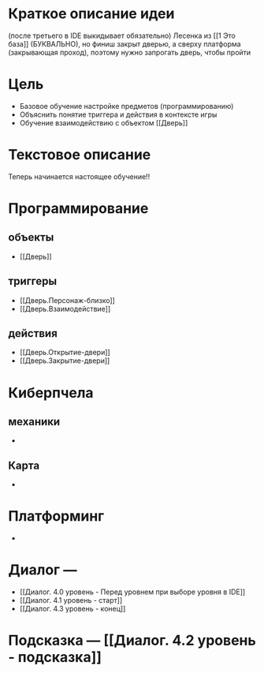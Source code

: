 # Краткое описание идеи
(после третьего в IDE выкидывает обязательно)
Лесенка из [[1 Это база]] (БУКВАЛЬНО), но финиш закрыт дверью, а сверху платформа (закрывающая проход), поэтому нужно запрогать дверь, чтобы пройти
# Цель
- Базовое обучение настройке предметов (программированию)
- Объяснить понятие триггера и действия в контексте игры
- Обучение взаимодействию с объектом [[Дверь]]
# Текстовое описание
Теперь начинается настоящее обучение!!
# Программирование

## объекты 
- [[Дверь]]

## триггеры 
- [[Дверь.Персонаж-близко]]
- [[Дверь.Взаимодействие]]

## действия
- [[Дверь.Открытие-двери]]
- [[Дверь.Закрытие-двери]]

# Киберпчела
## механики
-

## Карта
-

# Платформинг
-

# Диалог —
- [[Диалог. 4.0 уровень - Перед уровнем при выборе уровня в IDE]] 
- [[Диалог. 4.1 уровень - старт]] 
- [[Диалог. 4.3 уровень - конец]]
# Подсказка — [[Диалог. 4.2 уровень - подсказка]] 